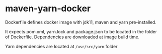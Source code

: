 # maven-yarn-docker

Dockerfile defines docker image with jdk11, maven and yarn pre-installed. 

It expects pom.xml, yarn.lock and package.json to be located in the folder of Dockerfile. Dependencies are downloaded
 at image build time. 

Yarn dependencies are located at `/usr/src/yarn` folder

